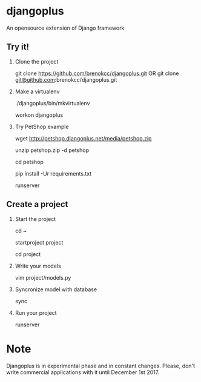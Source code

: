 # djangoplus
An opensource extension of Django framework

## Try it!
1. Clone the project

   git clone https://github.com/brenokcc/djangoplus.git OR git clone git@github.com:brenokcc/djangoplus.git

2. Make a virtualenv

   ./djangoplus/bin/mkvirtualenv
   
   workon djangoplus
   
3. Try PetShop example

   wget http://petshop.djangoplus.net/media/petshop.zip
   
   unzip petshop.zip -d petshop
   
   cd petshop

   pip install -Ur requirements.txt
   
   runserver
   
   
## Create a project

1. Start the project

   cd ~
   
   startproject project
   
   cd project
   
2. Write your models
 
   vim project/models.py

3. Syncronize model with database

   sync
   
4. Run your project

   runserver

   
# Note

Djangoplus is in experimental phase and in constant changes. Please, don't write commercial applications with it until December 1st 2017.




